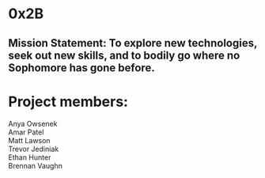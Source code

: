 # 0x2B

## Mission Statement: To explore new technologies, seek out new skills, and to bodily go where no Sophomore has gone before.



# Project members:  
Anya Owsenek  
Amar Patel  
Matt Lawson  
Trevor Jediniak  
Ethan Hunter  
Brennan Vaughn
